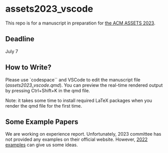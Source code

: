 
# assets2023_vscode

This repo is for a manuscript in preparation for [the ACM ASSETS 2023](https://assets23.sigaccess.org/call-for-papers.html).

## Deadline

July 7

## How to Write?

Please use `codespace`` and VSCode to edit the manuscript file (*assets2023_vscode.qmd*). You can preview the real-time rendered output by pressing Ctrl+Shift+K in the qmd file.

Note: it takes some time to install required LaTeX packages when you render the qmd file for the first time.

## Some Example Papers

We are working on experience report. Unfortunately, 2023 committee has not provided any examples on their official website. However, [2022 examples](https://assets22.sigaccess.org/experience-reports.html) can give us some ideas.
